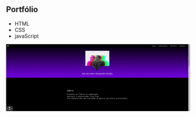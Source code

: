## Portfólio 

- HTML
- CSS
- javaScript

![gif](https://github.com/alexgouveiadearaujo/portfolio/blob/main/img/Portf%C3%B3lio%20Alex%20Ara%C3%BAjo.gif)
